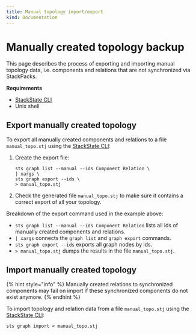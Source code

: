 ```yaml
---
title: Manual topology import/export
kind: Documentation
---
```


# Manually created topology backup

This page describes the process of exporting and importing manual topology data, i.e. components and relations that are not synchronized via StackPacks.

**Requirements**

* [StackState CLI](../cli.md)
* Unix shell

## Export manually created topology

To export all manually created components and relations to a file `manual_topo.stj` using the [StackState CLI](../cli.md):

1. Create the export file:

   ```text
   sts graph list --manual --ids Component Relation \
   | xargs \
   sts graph export --ids \
   > manual_topo.stj
   ```

2. Check the generated file `manual_topo.stj` to make sure it contains a correct export of all your topology.

Breakdown of the export command used in the example above:

* `sts graph list --manual --ids Component Relation` lists all ids of manually created components and relations.
* `| xargs` connects the `graph list` and `graph export` commands.
* `sts graph export --ids` exports all graph nodes by ids.
* `> manual_topo.stj` dumps the results in the file `manual_topo.stj`.

## Import manually created topology

{% hint style="info" %}
Manually created relations to synchronized components may fail on import if these synchronized components do not exist anymore.
{% endhint %}

To import topology and relation data from a file `manual_topo.stj` using the [StackState CLI](../cli.md):

```text
sts graph import < manual_topo.stj
```

